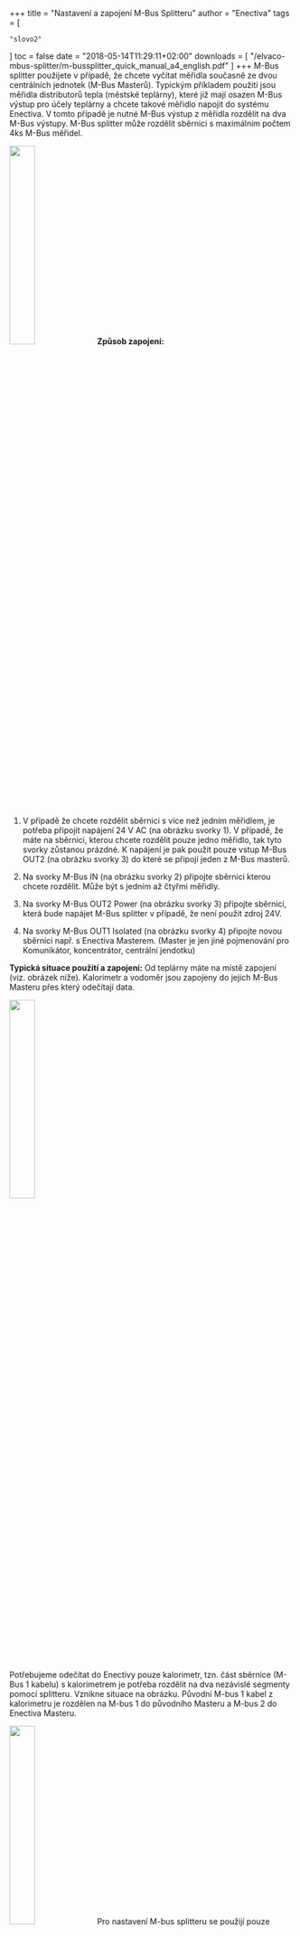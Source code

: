 +++
title = "Nastavení a zapojení M-Bus Splitteru"
author = "Enectiva"
tags = [
    
    "slovo2"
]
toc = false
date = "2018-05-14T11:29:11+02:00"
downloads = [
    "/elvaco-mbus-splitter/m-bussplitter_quick_manual_a4_english.pdf"
]
+++
M-Bus splitter použijete v případě, že chcete vyčítat měřidla současně ze dvou centrálních jednotek (M-Bus Masterů). Typickým příkladem použití jsou měřidla distributorů tepla (městské teplárny), které již mají osazen M-Bus výstup pro účely teplárny a chcete takové měřidlo napojit do systému Enectiva. V tomto případě je nutné M-Bus výstup z měřidla rozdělit na dva M-Bus výstupy.
M-Bus splitter může rozdělit sběrnici s maximálním počtem 4ks M-Bus měřidel.

<img class="center" src="/images/elvaco-mbus-splitter/01.png" style="width:30%"></img>
**Způsob zapojení:**
1.	V případě že chcete rozdělit sběrnici s více než jedním měřidlem, je potřeba připojit napájení 24 V AC (na obrázku svorky 1). V případě, že máte na sběrnici, kterou chcete rozdělit pouze jedno měřidlo, tak tyto svorky zůstanou prázdné. K napájení je pak použit pouze vstup M-Bus OUT2 (na obrázku svorky 3) do které se připojí jeden z M-Bus masterů.

2.	Na svorky M-Bus IN (na obrázku svorky 2) připojte sběrnici kterou chcete rozdělit. Může být s jedním až čtyřmi měřidly. 

3.	Na svorky M-Bus OUT2 Power (na obrázku svorky 3) připojte sběrnici, která bude napájet M-Bus splitter v případě, že není použit zdroj 24V.

4.	Na svorky M-Bus OUT1 Isolated (na obrázku svorky 4) připojte novou sběrnici např. s Enectiva Masterem. (Master je jen jiné pojmenování pro Komunikátor, koncentrátor, centrální jendotku)

**Typická situace použití a zapojení:**
Od teplárny máte na místě zapojení (viz. obrázek níže). Kalorimetr a vodoměr jsou zapojeny do jejich M-Bus Masteru přes který odečítají data.

<img class="center" src="/images/elvaco-mbus-splitter/02.png" style="width:30%"></img>

Potřebujeme odečítat do Enectivy pouze kalorimetr, tzn. část sběrnice (M-Bus 1 kabelu) s kalorimetrem je potřeba rozdělit na dva nezávislé segmenty pomocí splitteru. Vznikne situace na obrázku. Původní M-bus 1 kabel z kalorimetru je rozdělen na M-bus 1 do původního Masteru a M-bus 2 do Enectiva Masteru.

<img class="center" src="/images/elvaco-mbus-splitter/03.png" style="width:30%"></img>
Pro nastavení M-bus splitteru se použijí pouze barevné jumpery (zkratovací propojky) na horní hraně M-Bus splitteru

<img class="center" src="/images/elvaco-mbus-splitter/04.png" style="width:30%"></img>
**Uvedení do provozu:**

1.	Po připojení napájení ať už přes svorky 24 VAC nebo MBUS OUT2 Power svorky se chvíli nic neděje. Až po cca 1-3min se obvody nabijí a začnou blikat diody. 

2.	Po připojení všech sběrnic jak vstupní tak obou výstupních je potřeba proskenovat sběrnici. **Je potřeba vytáhnout žlutý jumper a zase ho nasadit zpět.** Pak budete asi 10min čekat za konstatního blikání diody u M-Bus IN. Po skončení skenování sběrnice bude tato dioda blikat v intervalu 12 sekund. 1 bliknutí znamená, že je na sběrnici jedno měřidlo, 2 bliknutí znamenají 2 měřidla atd.

3.	Modrý jumper na pozici 2 nechte sepnutý v případě že rychlost na sběrnici M-Bus IN je 2400 Bd. (typicky to tak je)

4.	Černé jumpery 3 a 4 nechte rozepnuté. M-Bus Master bude vyčítat vždy po 1min data z měřidel na straně M-Bus IN.

5.	Červený jumper na pozici 5 nechte sepnutý pokud je rychlost sběrnice na M-Bus OUT 2 2400 Bd. (typicky to tak je)

**V případě problému zkontrolujte následující**

1. Všechny kabely musí být správně připojeny.

2. Napětí na M-Bus IN musí být větší než 23 V DC. Pokud je nižší, zkuste postupně odpojovat jednotlivá měřidla.

3. Napětí na M-Bus OUT 2 musí být větší než 26 V DC. Zkontrolujte připojený M-Bus Master, případně zkontrolujte (připojte pokud není) zdroj 24V.

4. Všechna měřidla na segmentu sběrnice připojeném do M-Bus IN musí mít unikátní primární M-Bus adresu.

Pokud problém přetrvává kontaktujete Tým Enectiva.
